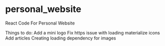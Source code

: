 # personal_website
React Code For Personal Website


Things to do:
Add a mini logo
Fix https issue with loading materialize icons
Add articles
Creating loading dependency for images
